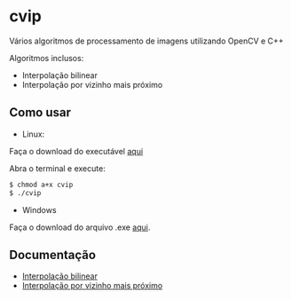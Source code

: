 # cvip

Vários algoritmos de processamento de imagens utilizando OpenCV e C++

Algoritmos inclusos:
- Interpolação bilinear
- Interpolação por vizinho mais próximo

Como usar
-------------

- Linux: 

Faça o download do executável [aqui](https://github.com/herodrigues/cvip/raw/master/cvip)

Abra o terminal e execute:
```bash
$ chmod a+x cvip
$ ./cvip
```
- Windows

Faça o download do arquivo .exe [aqui](https://github.com/herodrigues/cvip/raw/master/cvip.exe).

Documentação
-------------

- [Interpolação bilinear](doc/bilinear-interpolation.md)
- [Interpolação por vizinho mais próximo](doc/nearest-neighbor-interpolation)
